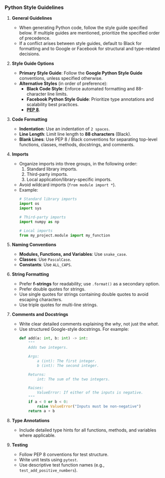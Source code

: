 ### **Python Style Guidelines**

1. **General Guidelines**  
   - When generating Python code, follow the style guide specified below. If multiple guides are mentioned, prioritize the specified order of precedence.
   - If a conflict arises between style guides, default to Black for formatting and to Google or Facebook for structural and type-related decisions.

2. **Style Guide Options**  
   - **Primary Style Guide**: Follow the **Google Python Style Guide** conventions, unless specified otherwise.
   - **Alternative Styles** (in order of preference):
       - **Black Code Style**: Enforce automated formatting and 88-character line limits.
       - **Facebook Python Style Guide**: Prioritize type annotations and scalability best practices.
       - **[PEP 8](https://peps.python.org/pep-0008/)**.

3. **Code Formatting**  
   - **Indentation**: Use an indentation of `2 spaces`.
   - **Line Length**: Limit line length to **88 characters** (Black).
   - **Blank Lines**: Use PEP 8 / Black conventions for separating top-level functions, classes, methods, docstrings, and comments.

4. **Imports**  
   - Organize imports into three groups, in the following order:
      1. Standard library imports.
      2. Third-party imports.
      3. Local application/library-specific imports.
   - Avoid wildcard imports (`from module import *`).
   - Example:
     ```python
     # Standard library imports
     import os
     import sys

     # Third-party imports
     import numpy as np

     # Local imports
     from my_project.module import my_function
     ```

5. **Naming Conventions**  
   - **Modules, Functions, and Variables**: Use `snake_case`.
   - **Classes**: Use `PascalCase`.
   - **Constants**: Use `ALL_CAPS`.

6. **String Formatting**  
   - Prefer **f-strings** for readability; use `.format()` as a secondary option.
   - Prefer double quotes for strings.
   - Use single quotes for strings containing double quotes to avoid escaping characters.
   - Use triple quotes for multi-line strings.

7. **Comments and Docstrings**  
   - Write clear detailed comments explaining the *why*, not just the *what*.
   - Use structured Google-style docstrings. For example:
     ```python
     def add(a: int, b: int) -> int:
         """
         Adds two integers.

         Args:
             a (int): The first integer.
             b (int): The second integer.

         Returns:
             int: The sum of the two integers.

         Raises:
             ValueError: If either of the inputs is negative.
         """
         if a < 0 or b < 0:
             raise ValueError("Inputs must be non-negative")
         return a + b
     ```

8. **Type Annotations**  
   - Include detailed type hints for all functions, methods, and variables where applicable.

9. **Testing**  
   - Follow PEP 8 conventions for test structure.
   - Write unit tests using `pytest`.
   - Use descriptive test function names (e.g., `test_add_positive_numbers`).
